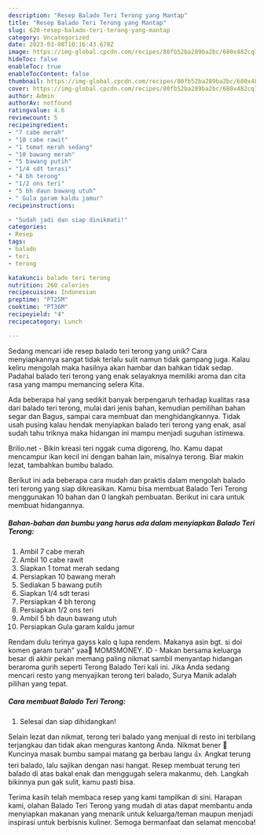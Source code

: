 ```yaml
---
description: "Resep Balado Teri Terong yang Mantap"
title: "Resep Balado Teri Terong yang Mantap"
slug: 620-resep-balado-teri-terong-yang-mantap
category: Uncategorized
date: 2023-03-08T10:16:43.678Z
image: https://img-global.cpcdn.com/recipes/80fb52ba289ba2bc/680x482cq70/balado-teri-terong-foto-resep-utama.jpg
hideToc: false
enableToc: true
enableTocContent: false
thumbnail: https://img-global.cpcdn.com/recipes/80fb52ba289ba2bc/680x482cq70/balado-teri-terong-foto-resep-utama.jpg
cover: https://img-global.cpcdn.com/recipes/80fb52ba289ba2bc/680x482cq70/balado-teri-terong-foto-resep-utama.jpg
author: Admin
authorAv: notfound
ratingvalue: 4.6
reviewcount: 5
recipeingredient:
- "7 cabe merah"
- "10 cabe rawit"
- "1 tomat merah sedang"
- "10 bawang merah"
- "5 bawang putih"
- "1/4 sdt terasi"
- "4 bh terong"
- "1/2 ons teri"
- "5 bh daun bawang utuh"
- " Gula garam kaldu jamur"
recipeinstructions:

- "Sudah jadi dan siap dinikmati!"
categories:
- Resep
tags:
- balado
- teri
- terong

katakunci: balado teri terong 
nutrition: 260 calories
recipecuisine: Indonesian
preptime: "PT25M"
cooktime: "PT36M"
recipeyield: "4"
recipecategory: Lunch

---
```





Sedang mencari ide resep balado teri terong yang unik? Cara menyiapkannya sangat tidak terlalu sulit namun tidak gampang juga. Kalau keliru mengolah maka hasilnya akan hambar dan bahkan tidak sedap. Padahal balado teri terong yang enak selayaknya memiliki aroma dan cita rasa yang mampu memancing selera Kita.





Ada beberapa hal yang sedikit banyak berpengaruh terhadap kualitas rasa dari balado teri terong, mulai dari jenis bahan, kemudian pemilihan bahan segar dan Bagus, sampai cara membuat dan menghidangkannya. Tidak usah pusing kalau hendak menyiapkan balado teri terong yang enak,      asal sudah tahu triknya maka hidangan ini mampu menjadi suguhan istimewa.














Brilio.net - Bikin kreasi teri nggak cuma digoreng, lho. Kamu dapat mencampur ikan kecil ini dengan bahan lain, misalnya terong. Biar makin lezat, tambahkan bumbu balado.






Berikut ini ada beberapa cara mudah dan praktis dalam mengolah balado teri terong yang siap dikreasikan. Kamu bisa membuat Balado Teri Terong menggunakan 10 bahan dan 0 langkah pembuatan. Berikut ini cara untuk membuat hidangannya.

<!--inarticleads1-->

##### Bahan-bahan dan bumbu yang harus ada dalam menyiapkan Balado Teri Terong:

1. Ambil 7 cabe merah
1. Ambil 10 cabe rawit
1. Siapkan 1 tomat merah sedang
1. Persiapkan 10 bawang merah
1. Sediakan 5 bawang putih
1. Siapkan 1/4 sdt terasi
1. Persiapkan 4 bh terong
1. Persiapkan 1/2 ons teri
1. Ambil 5 bh daun bawang utuh
1. Persiapkan  Gula garam kaldu jamur


Rendam dulu terinya gayss kalo q lupa rendem. Makanya asin bgt. si doi komen garam turah&#34; yaa🤭 MOMSMONEY. ID - Makan bersama keluarga besar di akhir pekan memang paling nikmat sambil menyantap hidangan beraroma gurih seperti Terong Balado Teri kali ini. Jika Anda sedang mencari resto yang menyajikan terong teri balado, Surya Manik adalah pilihan yang tepat. 

<!--inarticleads2-->

##### Cara membuat Balado Teri Terong:


1. Selesai dan siap dihidangkan!

Selain lezat dan nikmat, terong teri balado yang menjual di resto ini terbilang terjangkau dan tidak akan menguras kantong Anda. Nikmat bener 🤤 Kuncinya masak bumbu sampai matang ga berbau langu 👍. Angkat terung teri balado, lalu sajikan dengan nasi hangat. Resep membuat terung teri balado di atas bakal enak dan menggugah selera makanmu, deh. Langkah bikinnya pun gak sulit, kamu pasti bisa. 

Terima kasih telah membaca resep yang kami tampilkan di sini. Harapan kami, olahan Balado Teri Terong yang mudah di atas dapat membantu anda menyiapkan makanan yang menarik untuk keluarga/teman maupun menjadi inspirasi untuk berbisnis kuliner. Semoga bermanfaat dan selamat mencoba!
